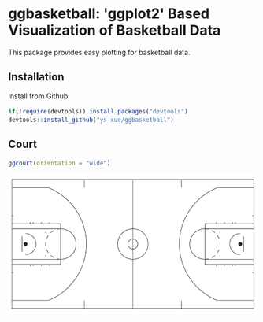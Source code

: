 # ggbasketball: 'ggplot2' Based Visualization of Basketball Data

This package provides easy plotting for basketball data.

## Installation

Install from Github:

``` r
if(!require(devtools)) install.packages("devtools")
devtools::install_github("ys-xue/ggbasketball")
```

## Court

``` r
ggcourt(orientation = "wide")
```

![](tools/README-ggbasketball-1.png)
